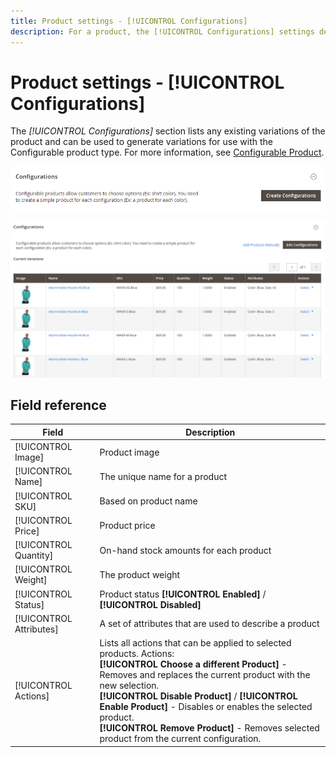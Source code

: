```yaml
---
title: Product settings - [!UICONTROL Configurations]
description: For a product, the [!UICONTROL Configurations] settings define variations for use with the Configurable product type.
---
```

# Product settings - [!UICONTROL Configurations]

The _[!UICONTROL Configurations]_ section lists any existing variations of the product and can be used to generate variations for use with the Configurable product type. For more information, see [Configurable Product](product-create-configurable.md).

![Configurations Section](./assets/product-configurable-create-configurations.png)<!-- zoom -->

![Product Configurations](./assets/product-configurations-hoodie.png)<!-- zoom -->

## Field reference

|Field|Description|
|--- |--- |
|[!UICONTROL Image]|Product image|
|[!UICONTROL Name]|The unique name for a product|
|[!UICONTROL SKU]|Based on product name|
|[!UICONTROL Price]|Product price|
|[!UICONTROL Quantity]|On-hand stock amounts for each product|
|[!UICONTROL Weight]|The product weight|
|[!UICONTROL Status]|Product status **[!UICONTROL Enabled]** / **[!UICONTROL Disabled]**|
|[!UICONTROL Attributes]|A set of attributes that are used to describe a product|
|[!UICONTROL Actions]|Lists all actions that can be applied to selected products. Actions:<br /> **[!UICONTROL Choose a different Product]** - Removes and replaces the current product with the new selection.<br /> **[!UICONTROL Disable Product]** / **[!UICONTROL Enable Product]** - Disables or enables the selected product.<br /> **[!UICONTROL Remove Product]** - Removes selected product from the current configuration.|
